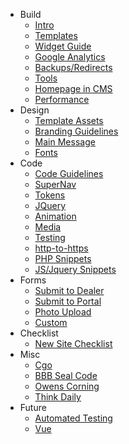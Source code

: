 - Build
  - [Intro](intro.md)
  - [Templates](templates.md)
  - [Widget Guide](widget-guide.md)
  - [Google Analytics](google-analytics.md)
  - [Backups/Redirects](backups-redirects.md)
  - [Tools](tools.md)
  - [Homepage in CMS](homepage-in-cms.md)
  - [Performance](performance.md)
- Design
  - [Template Assets](template-assets.md)
  - [Branding Guidelines](branding-guidelines.md)
  - [Main Message](main-message.md)
  - [Fonts](fonts.md)
- Code
  - [Code Guidelines](code-guidelines.md)
  - [SuperNav](supernav.md)
  - [Tokens](tokens.md)
  - [JQuery](jquery.md)
  - [Animation](animation.md)
  <!-- - [Chris' Snippet Shack](chris-snippet-shack.md) -->
  - [Media](media.md)
  - [Testing](testing.md)
  - [http-to-https](http-to-https.md)
  - [PHP Snippets](php-snippets.md)
  - [JS/Jquery Snippets](javascript-jquery-snippets.md)
- Forms 
  - [Submit to Dealer](submit-to-dealer.md)
  - [Submit to Portal](submit-to-portal.md)
  - [Photo Upload](photo-upload.md)
  - [Custom](custom-forms.md)
- Checklist 
  - [New Site Checklist](checklist.md)
- Misc
  - [Cgo](cgo.md) 
  - [BBB Seal Code](bbb-seal-code.md)
  - [Owens Corning](owens-corning.md)
  - [Think Daily](think-daily.md)
- Future
  - [Automated Testing](automated-testing.md)
  - [Vue](vue.md)
  

  
  
